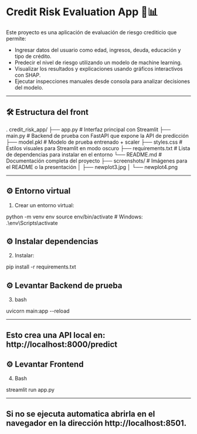 # Credit Risk Evaluation App 💼📊

Este proyecto es una aplicación de evaluación de riesgo crediticio que permite:

- Ingresar datos del usuario como edad, ingresos, deuda, educación y tipo de crédito.
- Predecir el nivel de riesgo utilizando un modelo de machine learning.
- Visualizar los resultados y explicaciones usando gráficos interactivos con SHAP.
- Ejecutar inspecciones manuales desde consola para analizar decisiones del modelo.

---

## 🛠 Estructura del front
.
credit_risk_app/
├── app.py              # Interfaz principal con Streamlit
├── main.py             # Backend de prueba con FastAPI que expone la API de predicción
├── model.pkl           # Modelo de prueba entrenado + scaler 
├── styles.css          # Estilos visuales para Streamlit en modo oscuro
├── requirements.txt    # Lista de dependencias para instalar en el entorno
└── README.md           # Documentación completa del proyecto
├── screenshots/        # Imágenes para el README o la presentación
│   ├── newplot3.jpg
│   └── newplot4.png

---

## ⚙️ Entorno virtual

1. Crear un entorno virtual:

python -m venv env
source env/bin/activate   # Windows: .\env\Scripts\activate


## ⚙️ Instalar dependencias

2. Instalar:

pip install -r requirements.txt


## ⚙️ Levantar Backend  de prueba

3. bash

uvicorn main:app --reload

---
Esto crea una API local en:
http://localhost:8000/predict
---

## ⚙️ Levantar Frontend

4. Bash

streamlit run app.py

---
Si no se ejecuta automatica abrirla en el navegador  en la dirección
http://localhost:8501.
---



